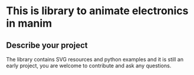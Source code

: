 # This is library to animate electronics in manim



## Describe your project

The library contains SVG resources and python examples and it is still an early project, you are welcome to contribute and ask any questions.


